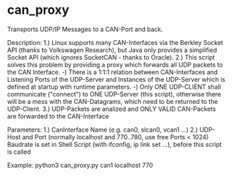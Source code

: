 # can_proxy
Transports UDP/IP Messages to a CAN-Port and back.

Description:
    1.) Linux supports many CAN-Interfaces via the Berkley Socket API (thanks to Volkswagen Research), 
    but Java only provides a simplified Socket API (which ignores SocketCAN - thanks to Oracle).
    2.) This script solves this problem by providing a proxy which forwards all UDP packets to the CAN Interface.
        -) There is a 1:1:1 relation between CAN-Interfaces and Listening Ports of the UDP-Server and Instances of the UDP-Server
        which is defined at startup with runtime parameters.
        -) Only ONE UDP-CLIENT shall communicate ("connect") to ONE UDP-Server (this script), 
        otherwise there will be a mess with the CAN-Datagrams, which need to be returned to the UDP-Client.
    3.) UDP-Packets are analized and ONLY VALID CAN-Packets are forwarded to the CAN-Interface
        
Parameters:
    1.) CanInterface Name (e.g. can0, slcan0, vcan1 ...)
    2.) UDP-Host and Port (normally localhost and 770..780, use free Ports < 1024)
    Baudrate is set in Shell Script (with ifconfig, ip link set ...), before this script is called 
    
Example:
    python3 can_proxy.py can1 localhost 770
